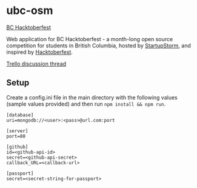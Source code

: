 # ubc-osm
[BC Hacktoberfest](http://bchacktoberfest.ca/)

Web application for BC Hacktoberfest - a month-long open source competition for students in British Columbia, hosted by [StartupStorm](http://www.startupstorm.org/), and inspired by [Hacktoberfest](hacktoberfest.digitalocean.com).

[Trello discussion thread](https://trello.com/c/eNtLkekm/1-leaderboard-with-prizes)

## Setup
Create a config.ini file in the main directory with the following values (sample values provided) and then run `npm install && npm run`.

```
[database]
uri=mongodb://<user>:<pass>@url.com:port

[server]
port=80

[github]
id=<github-api-id>
secret=<github-api-secret>
callback_URL=<callback-url>

[passport]
secret=<secret-string-for-passport>
```
